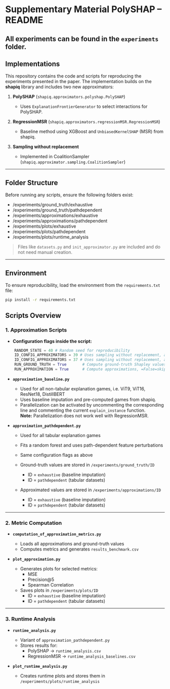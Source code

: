 # Supplementary Material PolySHAP – README

## All experiments can be found in the `experiments` folder.


## Implementations
This repository contains the code and scripts for reproducing the experiments presented in the paper. The implementation builds on the **shapiq** library and includes two new approximators:

1. **PolySHAP** (`shapiq.approximators.polyshap.PolySHAP`)  
   - Uses `ExplanationFrontierGenerator` to select interactions for PolySHAP.  

2. **RegressionMSR** (`shapiq.approximators.regressionMSR.RegressionMSR`)  
   - Baseline method using XGBoost and `UnbiasedKernelSHAP` (MSR) from shapiq.  
3. **Sampling without replacement**  
   - Implemented in CoalitionSampler (`shapiq.approximator.sampling.CoalitionSampler`)
---

## Folder Structure

Before running any scripts, ensure the following folders exist:

- /experiments/ground_truth/exhaustive
- /experiments/ground_truth/pathdependent
- /experiments/approximations/exhaustive
- /experiments/approximations/pathdependent
- /experiments/plots/exhaustive
- /experiments/plots/pathdependent
- /experiments/plots/runtime_analysis


> Files like `datasets.py` and `init_approximator.py` are included and do not need manual creation.  

---

## Environment

To ensure reproducibility, load the environment from the `requirements.txt` file:

```bash
pip install -r requirements.txt
```

## Scripts Overview

### 1. Approximation Scripts
- **Configuration flags inside the script:**
```python
    RANDOM_STATE = 40 # Random seed for reproducibility
    ID_CONFIG_APPROXIMATORS = 39 # Uses sampling without replacement, and standard sampling
    ID_CONFIG_APPROXIMATORS = 37 # Uses sampling without replacement, and with paired subset sampling
    RUN_GROUND_TRUTH = True       # Compute ground-truth Shapley values, =False=skip its computation
    RUN_APPROXIMATION = True      # Compute approximations, =False=skip its computation
```


- **`approximation_baseline.py`**  
  - Used for all non-tabular explanation games, i.e. ViT9, ViT16, ResNet18, DistillBERT  
  - Uses baseline imputation and pre-computed games from shapiq.
  - Parallelization can be activated by uncommenting the corresponding line and commenting the current `explain_instance` function.  
    **Note:** Parallelization does not work well with RegressionMSR.

- **`approximation_pathdependent.py`**  
  - Used for all tabular explanation games  
  - Fits a random forest and uses path-dependent feature perturbations  
  - Same configuration flags as above


  - Ground-truth values are stored in `/experiments/ground_truth/ID`  
    - ID = `exhaustive` (baseline imputation)  
    - ID = `pathdependent` (tabular datasets)
  - Approximated values are stored in `/experiments/approximations/ID`  
    - ID = `exhaustive` (baseline imputation)  
    - ID = `pathdependent` (tabular datasets)
---

### 2. Metric Computation

- **`computation_of_approximation_metrics.py`**  
  - Loads all approximations and ground-truth values  
  - Computes metrics and generates `results_benchmark.csv`  

- **`plot_approximation.py`**  
  - Generates plots for selected metrics:  
    - MSE  
    - Precision@5  
    - Spearman Correlation  
  - Saves plots in `/experiments/plots/ID`  
    - ID = `exhaustive` (baseline imputation)  
    - ID = `pathdependent` (tabular datasets)

---

### 3. Runtime Analysis

- **`runtime_analysis.py`**  
  - Variant of `approximation_pathdependent.py`  
  - Stores results for:  
    - PolySHAP → `runtime_analysis.csv`  
    - RegressionMSR → `runtime_analysis_baselines.csv`  

- **`plot_runtime_analysis.py`**  
  - Creates runtime plots and stores them in `/experiments/plots/runtime_analysis`
